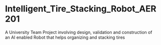 # Intelligent_Tire_Stacking_Robot_AER201
A University Team Project involving design, validation and construction of an AI enabled Robot that helps organizing and stacking tires 
